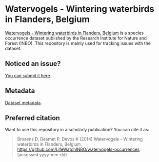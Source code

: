 # Watervogels - Wintering waterbirds in Flanders, Belgium

[Watervogels - Wintering waterbirds in Flanders, Belgium](http://dataset.inbo.be/watervogels-occurrences) is a species occurrence dataset published by the Research Institute for Nature and Forest (INBO). This repository is mainly used for tracking issues with the dataset.

## Noticed an issue?

[You can submit it here](https://github.com/LifeWatchINBO/watervogels-occurrences/issues).

## Metadata

[Dataset metadata](metadata.md).

## Preferred citation

Want to use this repository in a scholarly publication? You can cite it as:

> Brosens D, Desmet P, Devos K (2014) Watervogels - Wintering waterbirds in Flanders, Belgium. https://github.com/LifeWatchINBO/watervogels-occurrences (accessed yyyy-mm-dd)
